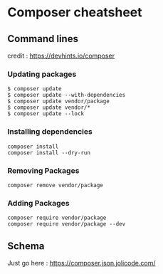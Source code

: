 # Composer cheatsheet

## Command lines
credit : https://devhints.io/composer

### Updating packages
```
$ composer update
$ composer update --with-dependencies
$ composer update vendor/package
$ composer update vendor/*
$ composer update --lock
```

### Installing dependencies
```
composer install
composer install --dry-run
```

### Removing Packages
```
composer remove vendor/package
```

### Adding Packages
```
composer require vendor/package
composer require vendor/package --dev
```

## Schema
Just go here :
https://composer.json.jolicode.com/